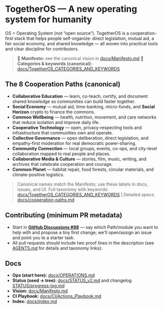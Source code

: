 # TogetherOS — A new operating system for humanity

OS = Operating System (not “open source”). TogetherOS is a cooperation-first stack that helps people self-organize: direct legislation, mutual aid, a fair social economy, and shared knowledge — all woven into practical tools and clear discipline for contributors.

> 📜 **Manifesto:** see the canonical vision in [docs/Manifesto.md](docs/Manifesto.md)
> 🧭 **Categories & keywords (canonical):** [docs/TogetherOS_CATEGORIES_AND_KEYWORDS](docs/TogetherOS_CATEGORIES_AND_KEYWORDS)

## The 8 Cooperation Paths (canonical)

- **Collaborative Education** — learn, co-teach, certify, and document shared knowledge so communities can build faster together.  
- **Social Economy** — mutual aid, time-banking, micro-funds, and **Social Horizon** crypto to finance the commons.  
- **Common Wellbeing** — health, nutrition, movement, and care networks that reduce isolation and improve daily life.  
- **Cooperative Technology** — open, privacy-respecting tools and infrastructure that communities own and operate.  
- **Collective Governance** — open deliberation, direct legislation, and empathy-first moderation for real democratic power-sharing.  
- **Community Connection** — local groups, events, co-ops, and city-level collaboration mapped to real people and places.  
- **Collaborative Media & Culture** — stories, film, music, writing, and archives that celebrate cooperation and courage.  
- **Common Planet** — habitat repair, food forests, circular materials, and climate-positive logistics.

> Canonical names match the Manifesto; use these labels in docs, issues, and UI.
> Full taxonomy with keywords: [docs/TogetherOS_CATEGORIES_AND_KEYWORDS](docs/TogetherOS_CATEGORIES_AND_KEYWORDS) | Detailed specs: [docs/cooperation-paths.md](docs/cooperation-paths.md)

## Contributing (minimum PR metadata)

- Start in **[GitHub Discussions #88](https://github.com/coopeverything/TogetherOS/discussions/88)** — say which Path/module you want to help with and propose a tiny first change; we'll open/assign an issue and point you to a starter task.
- All pull requests should include two proof lines in the description (see [AGENTS.md](AGENTS.md) for details and taxonomy links):


## Docs

- **Ops (start here):** [docs/OPERATIONS.md](docs/OPERATIONS.md)
- **Status (seed → tree):** [docs/STATUS_v2.md](docs/STATUS_v2.md) and changelog [STATUS/progress-log.md](STATUS/progress-log.md)
- **Vision:** [docs/Manifesto.md](docs/Manifesto.md)
- **CI Playbook:** [docs/CI/Actions_Playbook.md](docs/CI/Actions_Playbook.md)
- **Index:** [docs/index.md](docs/index.md)
